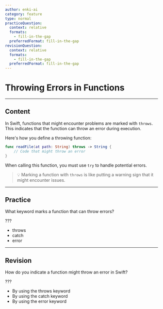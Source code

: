 ```yaml
---
author: enki-ai
category: feature
type: normal
practiceQuestion:
  context: relative
  formats:
    - fill-in-the-gap
  preferredFormat: fill-in-the-gap
revisionQuestion:
  context: relative
  formats:
    - fill-in-the-gap
  preferredFormat: fill-in-the-gap
---
```


# Throwing Errors in Functions

---
## Content

In Swift, functions that might encounter problems are marked with `throws`. This indicates that the function can throw an error during execution.

Here's how you define a throwing function:

```swift
func readFile(at path: String) throws -> String {
    // Code that might throw an error
}
```

When calling this function, you must use `try` to handle potential errors.

> 💡 Marking a function with `throws` is like putting a warning sign that it might encounter issues.

---
## Practice

What keyword marks a function that can throw errors?

???

- throws
- catch
- error

---
## Revision

How do you indicate a function might throw an error in Swift?

???

- By using the throws keyword
- By using the catch keyword
- By using the error keyword
